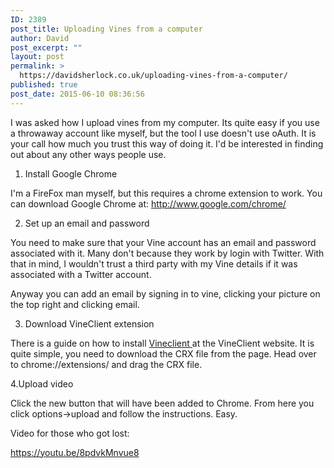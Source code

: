 ```yaml
---
ID: 2389
post_title: Uploading Vines from a computer
author: David
post_excerpt: ""
layout: post
permalink: >
  https://davidsherlock.co.uk/uploading-vines-from-a-computer/
published: true
post_date: 2015-06-10 08:36:56
---
```

I was asked how I upload vines from my computer. Its quite easy if you use a throwaway account like myself, but the tool I use doesn't use oAuth. It is your call how much you trust this way of doing it. I'd be interested in finding out about any other ways people use.

1) Install Google Chrome

I'm a FireFox man myself, but this requires a chrome extension to work. You can download Google Chrome at: <a href="http://www.google.com/chrome/">http://www.google.com/chrome/</a>

2) Set up an email and password

You need to make sure that your Vine account has an email and password associated with it. Many don't because they work by login with Twitter. With that in mind, I wouldn't trust a third party with my Vine details if it was associated with a Twitter account. 

Anyway you can add an email by signing in to vine, clicking your picture on the top right and clicking email.

3. Download VineClient extension

There is a guide on how to install <a href="https://client.vineclient.com">Vineclient </a>at the VineClient website. It is quite simple, you need to download the CRX file from the page. Head over to chrome://extensions/ and drag the CRX file.

4.Upload video

Click the new button that will have been added to Chrome. From here you click options->upload and follow the instructions. Easy.

Video for those who got lost:

https://youtu.be/8pdvkMnvue8